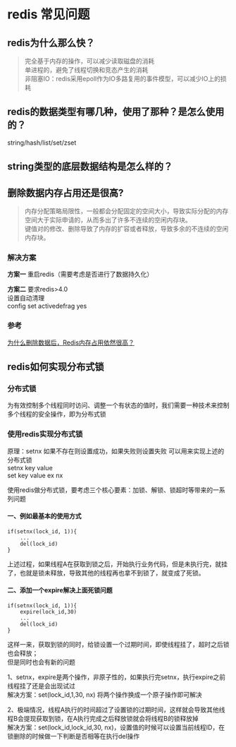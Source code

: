 # redis 常见问题

## redis为什么那么快？

>完全基于内存的操作，可以减少读取磁盘的消耗  
>单进程的，避免了线程切换和竞态产生的消耗  
>非阻塞IO：redis采用epoll作为IO多路复用的事件模型，可以减少IO上的损耗  

## redis的数据类型有哪几种，使用了那种？是怎么使用的？

string/hash/list/set/zset

## string类型的底层数据结构是怎么样的？

## 删除数据内存占用还是很高?

>内存分配策略局限性，一般都会分配固定的空间大小，导致实际分配的内存空间大于实际申请的，从而多出了许多不连续的空闲内存块。  
>键值对的修改、删除导致了内存的扩容或者释放，导致多余的不连续的空闲内存块。  

### 解决方案

**方案一**
重启redis（需要考虑是否进行了数据持久化）

**方案二**
要求redis>4.0  
设置自动清理  
config set activedefrag yes  

### 参考

[为什么删除数据后，Redis内存占用依然很高？](https://www.oschina.net/group/database#/detail/2371060)

## redis如何实现分布式锁

### 分布式锁

为有效控制多个线程同时访问、调整一个有状态的值时，我们需要一种技术来控制多个线程的安全操作，即为分布式锁  

### 使用redis实现分布式锁

原理：setnx 如果不存在则设置成功，如果失败则设置失败  可以用来实现上述的分布式锁  
setnx key value  
set key value ex nx  

使用redis做分布式锁，要考虑三个核心要素：加锁、解锁、锁超时等带来的一系列问题  

#### 一、例如最基本的使用方式

```redis
if(setnx(lock_id, 1)){
    ...
    del(lock_id)
}
```

上述过程，如果线程A在获取到锁之后，开始执行业务代码，但是未执行完，就挂了，也就是锁未释放，导致其他的线程再也拿不到锁了，就变成了死锁。

#### 二、添加一个expire解决上面死锁问题

```redis
if(setnx(lock_id, 1)){
    expire(lock_id,30)
    ...
    del(lock_id)
}
```

这样一来，获取到锁的同时，给锁设置一个过期时间，即使线程挂了，超时之后锁也会释放；  
但是同时也会有新的问题  

1、setnx，expire是两个操作，非原子性的，如果执行完setnx，执行expire之前线程挂了还是会出现试过  
解决方案：set(lock_id,1,30, nx) 将两个操作换成一个原子操作即可解决

2、极端情况，线程A执行的时间超过了设置锁的过期时间，这样就会导致其他线程B会提现获取到锁，在A执行完成之后释放锁就会将线程B的锁释放掉  
解决方案：set(lock_id,lock_id,30, nx)，设置值的时候可以设置当前线程ID，在锁删除的时候做一下判断是否相等在执行del操作
